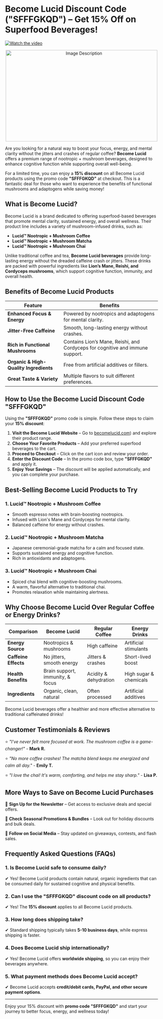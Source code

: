 # Become Lucid Discount Code ("SFFFGKQD") – Get 15% Off on Superfood Beverages!

[![Watch the video](https://img.youtube.com/vi/3pXUA22r99I/0.jpg)](https://www.youtube.com/watch?v=3pXUA22r99I)


<p align="center">
  <img src="https://res.cloudinary.com/dod2reyan/image/upload/v1740819648/become_lucid_discount_code_zhdiml.png" 
       alt="Image Description" 
       width="500" 
       height="300">
</p>

Are you looking for a natural way to boost your focus, energy, and mental clarity without the jitters and crashes of regular coffee? **Become Lucid** offers a premium range of nootropic + mushroom beverages, designed to enhance cognitive function while supporting overall well-being.

For a limited time, you can enjoy a **15% discount** on all Become Lucid products using the promo code **"SFFFGKQD"** at checkout. This is a fantastic deal for those who want to experience the benefits of functional mushrooms and adaptogens while saving money!

## What is Become Lucid?
Become Lucid is a brand dedicated to offering superfood-based beverages that promote mental clarity, sustained energy, and overall wellness. Their product line includes a variety of mushroom-infused drinks, such as:

- **Lucid™ Nootropic + Mushroom Coffee**
- **Lucid™ Nootropic + Mushroom Matcha**
- **Lucid™ Nootropic + Mushroom Chai**

Unlike traditional coffee and tea, **Become Lucid beverages** provide long-lasting energy without the dreaded caffeine crash or jitters. These drinks are packed with powerful ingredients like **Lion’s Mane, Reishi, and Cordyceps mushrooms**, which support cognitive function, immunity, and overall health.

## Benefits of Become Lucid Products

| Feature | Benefits |
|---------|----------|
| **Enhanced Focus & Energy** | Powered by nootropics and adaptogens for mental clarity. |
| **Jitter-Free Caffeine** | Smooth, long-lasting energy without crashes. |
| **Rich in Functional Mushrooms** | Contains Lion’s Mane, Reishi, and Cordyceps for cognitive and immune support. |
| **Organic & High-Quality Ingredients** | Free from artificial additives or fillers. |
| **Great Taste & Variety** | Multiple flavors to suit different preferences. |

## How to Use the Become Lucid Discount Code **"SFFFGKQD"**

Using the **"SFFFGKQD"** promo code is simple. Follow these steps to claim your **15% discount**:

1. **Visit the Become Lucid Website** – Go to [becomelucid.com](https://becomelucid.com/SFFFGKQD)) and explore their product range.
2. **Choose Your Favorite Products** – Add your preferred superfood beverages to the cart.
3. **Proceed to Checkout** – Click on the cart icon and review your order.
4. **Enter the Discount Code** – In the promo code box, type **"SFFFGKQD"** and apply it.
5. **Enjoy Your Savings** – The discount will be applied automatically, and you can complete your purchase.

## Best-Selling Become Lucid Products to Try

### 1. Lucid™ Nootropic + Mushroom Coffee
- Smooth espresso notes with brain-boosting nootropics.
- Infused with Lion's Mane and Cordyceps for mental clarity.
- Balanced caffeine for energy without crashes.

### 2. Lucid™ Nootropic + Mushroom Matcha
- Japanese ceremonial-grade matcha for a calm and focused state.
- Supports sustained energy and cognitive function.
- Rich in antioxidants and adaptogens.

### 3. Lucid™ Nootropic + Mushroom Chai
- Spiced chai blend with cognitive-boosting mushrooms.
- A warm, flavorful alternative to traditional chai.
- Promotes relaxation while maintaining alertness.

## Why Choose Become Lucid Over Regular Coffee or Energy Drinks?

| Comparison | **Become Lucid** | **Regular Coffee** | **Energy Drinks** |
|------------|------------------|--------------------|--------------------|
| **Energy Source** | Nootropics & mushrooms | High caffeine | Artificial stimulants |
| **Caffeine Effects** | No jitters, smooth energy | Jitters & crashes | Short-lived boost |
| **Health Benefits** | Brain support, immunity, & focus | Acidity & dehydration | High sugar & chemicals |
| **Ingredients** | Organic, clean, natural | Often processed | Artificial additives |

Become Lucid beverages offer a healthier and more effective alternative to traditional caffeinated drinks!

## Customer Testimonials & Reviews

⭐ *"I've never felt more focused at work. The mushroom coffee is a game-changer!"* - **Mark R.**

⭐ *"No more coffee crashes! The matcha blend keeps me energized and calm all day."* - **Emily T.**

⭐ *"I love the chai! It's warm, comforting, and helps me stay sharp."* - **Lisa P.**

## More Ways to Save on Become Lucid Purchases

💌 **Sign Up for the Newsletter** – Get access to exclusive deals and special offers.

🎁 **Check Seasonal Promotions & Bundles** – Look out for holiday discounts and bulk deals.

📲 **Follow on Social Media** – Stay updated on giveaways, contests, and flash sales.

## Frequently Asked Questions (FAQs)

### 1. Is Become Lucid safe to consume daily?
✔ Yes! Become Lucid products contain natural, organic ingredients that can be consumed daily for sustained cognitive and physical benefits.

### 2. Can I use the "SFFFGKQD" discount code on all products?
✔ Yes! The **15% discount** applies to all Become Lucid products.

### 3. How long does shipping take?
✔ Standard shipping typically takes **5-10 business days**, while express shipping is faster.

### 4. Does Become Lucid ship internationally?
✔ Yes! Become Lucid offers **worldwide shipping**, so you can enjoy their beverages anywhere.

### 5. What payment methods does Become Lucid accept?
✔ Become Lucid accepts **credit/debit cards, PayPal, and other secure payment options**.

---

Enjoy your 15% discount with **promo code "SFFFGKQD"** and start your journey to better focus, energy, and wellness today!
